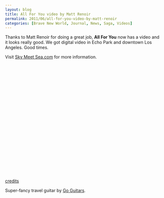 ```yaml
---
layout: blog
title: All For You video by Matt Renoir
permalink: 2011/06/all-for-you-video-by-matt-renoir
categories: [Brave New World, Journal, News, Saga, Videos]
---
```


Thanks to Matt Renoir for doing a great job, <strong>All For You</strong> now has a video and it looks really good. We got digital video in Echo Park and downtown Los Angeles. Good times.

Visit <a href="http://SkyMeetSea.com">Sky Meet Sea.com</a> for more information.

<object width="425" height="344"><param name="movie" value="http://www.youtube.com/v/bjEoaeYapPo?hl=en&fs=1"></param><param name="allowFullScreen" value="true"></param><param name="allowscriptaccess" value="always"></param><embed src="http://www.youtube.com/v/bjEoaeYapPo?hl=en&fs=1" type="application/x-shockwave-flash" allowscriptaccess="always" allowfullscreen="true" width="425" height="344"></embed></object><br/><br/>

<a href="http://kristeraxel.com/SkyMeetSea/credits.html">credits</a>

Super-fancy travel guitar by <a href="http://www.go-guitars.com/">Go Guitars</a>.
